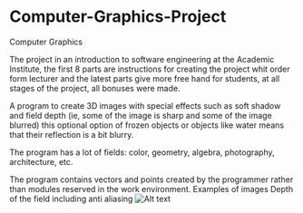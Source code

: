 # Computer-Graphics-Project
Computer Graphics 

The project in an introduction to software engineering at the Academic Institute, the first 8 parts are 
instructions for creating the project whit order form lecturer and the latest parts give more free hand for students, 
at all stages of the project, all bonuses were made.

A program to create 3D images with special effects such as soft shadow and field depth
(ie, some of the image is sharp and some of the image blurred) 
this optional option of frozen objects or objects like water means that their reflection is a bit blurry.

The program has a lot of fields: color, geometry, algebra, photography, architecture, etc.

The program contains vectors and points created by the programmer rather than modules reserved in the work environment.
 Examples of images  Depth of the field including anti aliasing
 ![Alt text](relative/path/to/img.jpg?raw=true "Title")
